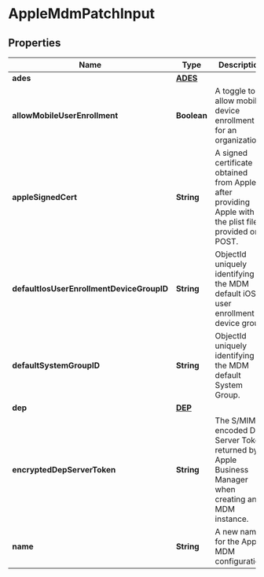 # AppleMdmPatchInput

## Properties
Name | Type | Description | Notes
------------ | ------------- | ------------- | -------------
**ades** | [**ADES**](ADES.md) |  |  [optional]
**allowMobileUserEnrollment** | **Boolean** | A toggle to allow mobile device enrollment for an organization. |  [optional]
**appleSignedCert** | **String** | A signed certificate obtained from Apple after providing Apple with the plist file provided on POST. |  [optional]
**defaultIosUserEnrollmentDeviceGroupID** | **String** | ObjectId uniquely identifying the MDM default iOS user enrollment device group. |  [optional]
**defaultSystemGroupID** | **String** | ObjectId uniquely identifying the MDM default System Group. |  [optional]
**dep** | [**DEP**](DEP.md) |  |  [optional]
**encryptedDepServerToken** | **String** | The S/MIME encoded DEP Server Token returned by Apple Business Manager when creating an MDM instance. |  [optional]
**name** | **String** | A new name for the Apple MDM configuration. |  [optional]
